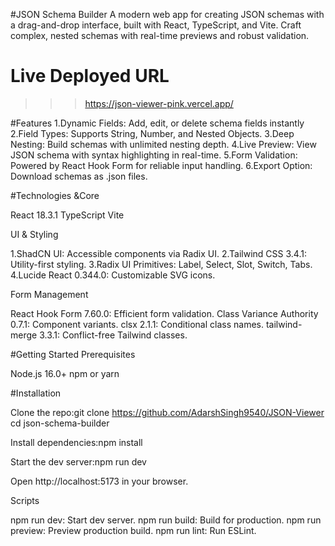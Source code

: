 #JSON Schema Builder
A modern web app for creating JSON schemas with a drag-and-drop interface, built with React, TypeScript, and Vite. Craft complex, nested schemas with real-time previews and robust validation.

# Live Deployed URL
>>> https://json-viewer-pink.vercel.app/

#Features
1.Dynamic Fields: Add, edit, or delete schema fields instantly
2.Field Types: Supports String, Number, and Nested Objects.
3.Deep Nesting: Build schemas with unlimited nesting depth.
4.Live Preview: View JSON schema with syntax highlighting in real-time.
5.Form Validation: Powered by React Hook Form for reliable input handling.
6.Export Option: Download schemas as .json files.


#Technologies &Core

React 18.3.1
TypeScript 
Vite 

UI & Styling

1.ShadCN UI: Accessible components via Radix UI.
2.Tailwind CSS 3.4.1: Utility-first styling.
3.Radix UI Primitives: Label, Select, Slot, Switch, Tabs.
4.Lucide React 0.344.0: Customizable SVG icons.

Form Management

React Hook Form 7.60.0: Efficient form validation.
Class Variance Authority 0.7.1: Component variants.
clsx 2.1.1: Conditional class names.
tailwind-merge 3.3.1: Conflict-free Tailwind classes.


#Getting Started
Prerequisites

Node.js 16.0+
npm or yarn

#Installation

Clone the repo:git clone https://github.com/AdarshSingh9540/JSON-Viewer
cd json-schema-builder


Install dependencies:npm install


Start the dev server:npm run dev


Open http://localhost:5173 in your browser.

Scripts

npm run dev: Start dev server.
npm run build: Build for production.
npm run preview: Preview production build.
npm run lint: Run ESLint.
